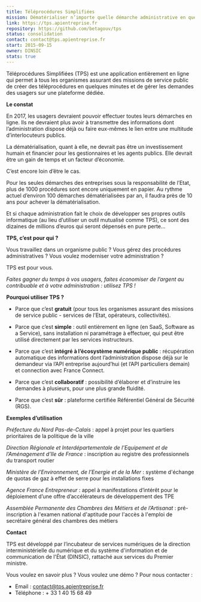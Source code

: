 ```yaml
---
title: Téléprocédures Simplifiées
mission: Dématérialiser n’importe quelle démarche administrative en quelques minutes
link: https://tps.apientreprise.fr
repository: https://github.com/betagouv/tps
status: consolidation
contact: contact@tps.apientreprise.fr
start: 2015-09-15
owner: DINSIC
stats: true
---
```


Téléprocédures Simplifiées (TPS) est une application entièrement en ligne qui permet à tous les organismes assurant des missions de service public de créer des téléprocédures en quelques minutes et de gérer les demandes des usagers sur une plateforme dédiée.

**Le constat**

En 2017, les usagers devraient pouvoir effectuer toutes leurs démarches en ligne. Ils ne devraient plus avoir à transmettre des informations dont l’administration dispose déjà ou faire eux-mêmes le lien entre une multitude d’interlocuteurs publics.

La dématérialisation, quant à elle, ne devrait pas être un investissement humain et financier pour les gestionnaires et les agents publics. Elle devrait être un gain de temps et un facteur d’économie.

C’est encore loin d’être le cas.

Pour les seules démarches des entreprises sous la responsabilité de l’Etat, plus de 1000 procédures sont encore uniquement en papier. Au rythme actuel d’environ 100 démarches dématérialisées par an, il faudra près de 10 ans pour achever la dématérialisation.

Et si chaque administration fait le choix de développer ses propres outils informatique (au lieu d’utiliser un outil mutualisé comme TPS), ce sont des dizaines de millions d’euros qui seront dépensés en pure perte...

**TPS, c’est pour qui ?**

Vous travaillez dans un organisme public ? Vous gérez des procédures administratives ? Vous voulez moderniser votre administration ?

TPS est pour vous.

*Faites gagner du temps à vos usagers, faites économiser de l’argent au contribuable et à votre administration : utilisez TPS !*

**Pourquoi utiliser TPS ?**

- Parce que c’est **gratuit** (pour tous les organismes assurant des missions de service public - services de l’Etat, opérateurs, collectivités).

- Parce que c’est **simple** : outil entièrement en ligne (en SaaS, Software as a Service), sans installation ni paramétrage à effectuer, qui peut être utilisé directement par les services instructeurs.

- Parce que c’est **intégré à l’écosystème numérique public** : récupération automatique des informations dont l’administration dispose déjà sur le demandeur via l’API entreprise aujourd’hui (et l’API particuliers demain) et connection avec France Connect.

- Parce que c’est **collaboratif** : possibilité d’élaborer et d’instruire les demandes à plusieurs, pour une plus grande fluidité.

- Parce que c’est **sûr** : plateforme certifiée Référentiel Général de Sécurité (RGS).

**Exemples d’utilisation**

*Préfecture du Nord Pas-de-Calais* : appel à projet pour les quartiers prioritaires de la politique de la ville

*Direction Régionale et Interdépartementale de l’Equipement et de l’Aménagement d’Ile de France* : inscription au registre des professionnels du transport routier

*Ministère de l’Environnement, de l’Energie et de la Mer* : système d'échange de quotas de gaz à effet de serre pour les installations fixes

*Agence France Entrepreneur* : appel à manifestations d’intérêt pour le déploiement d’une offre d’accélérateurs de développement des TPE

*Assemblée Permanente des Chambres des Métiers et de l’Artisanat* : pré-inscription à l'examen national d'aptitude pour l'accès à l'emploi de secrétaire général des chambres des métiers

**Contact**

TPS est développé par l’incubateur de services numériques de la direction interministérielle du numérique et du système d'information et de communication de l'État (DINSIC), rattaché aux services du Premier ministre.

Vous voulez en savoir plus ? Vous voulez une démo ? Pour nous contacter :
- Email : contact@tps.apientreprise.fr
- Téléphone : + 33 1 40 15 68 49
